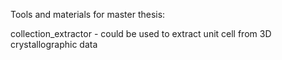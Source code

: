 Tools and materials for master thesis:

collection_extractor - could be used to extract unit cell from 3D crystallographic data
